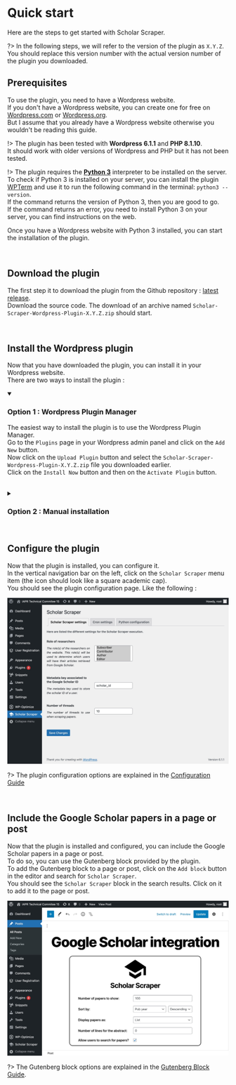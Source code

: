 # Quick start

Here are the steps to get started with Scholar Scraper.

?> In the following steps, we will refer to the version of the plugin as `X.Y.Z`. \
You should replace this version number with the actual version number of the plugin you downloaded.

## Prerequisites

To use the plugin, you need to have a Wordpress website. \
If you don't have a Wordpress website, you can create one for free on 
[Wordpress.com][wordpress-com] or [Wordpress.org][wordpress-org]. \
But I assume that you already have a Wordpress website otherwise you wouldn't be reading this guide.

!> The plugin has been tested with **Wordpress 6.1.1** and **PHP 8.1.10**. \
It should work with older versions of Wordpress and PHP but it has not been tested.

!> The plugin requires the [**Python 3**][python-3] interpreter to be installed on the server. \
To check if Python 3 is installed on your server, you can install the plugin [WPTerm][wpterm] 
and use it to run the following command in the terminal: `python3 --version`. \
If the command returns the version of Python 3, then you are good to go. \
If the command returns an error, you need to install Python 3 on your server, you can find 
instructions on the web.

Once you have a Wordpress website with Python 3 installed, you can start the installation of the plugin.

<br/>

## Download the plugin

The first step it to download the plugin from the Github
repository : [latest release][github-latest-release]. \
Download the source code. The download of an archive named 
`Scholar-Scraper-Wordpress-Plugin-X.Y.Z.zip` should start.

<br/>

## Install the Wordpress plugin

Now that you have downloaded the plugin, you can install it in your Wordpress website. \
There are two ways to install the plugin :

<details open>
<summary>

### Option 1 : Wordpress Plugin Manager

</summary>


The easiest way to install the plugin is to use the Wordpress Plugin Manager. \
Go to the `Plugins` page in your Wordpress admin panel and click on the `Add New` button. \
Now click on the `Upload Plugin` button and select the `Scholar-Scraper-Wordpress-Plugin-X.Y.Z.zip` 
file you downloaded earlier. \
Click on the `Install Now` button and then on the `Activate Plugin` button.

</details>

<br/>

<details>
<summary>

### Option 2 : Manual installation

</summary>

If you prefer to install the plugin manually, you can unzip the `Scholar-Scraper-Wordpress-Plugin-X.Y.Z.zip` file and
upload the `scholar-scraper` folder to the `wp-content/plugins` folder of your Wordpress installation. \
Then go to the `Plugins` page in your Wordpress admin panel and activate the plugin.
</details>

<br/>

## Configure the plugin

Now that the plugin is installed, you can configure it. \
In the vertical navigation bar on the left, click on the `Scholar Scraper` menu item (the icon should 
look like a square academic cap). \
You should see the plugin configuration page. Like the following :

![Plugin configuration page](../_assets/images/plugin-configuration-page.jpg ':size=100%')

?> The plugin configuration options are explained in the [Configuration Guide][configuration-guide]

<br/>

## Include the Google Scholar papers in a page or post

Now that the plugin is installed and configured, you can include the Google Scholar papers in a page or post. \
To do so, you can use the Gutenberg block provided by the plugin. \
To add the Gutenberg block to a page or post, click on the `Add block` button in the editor and search
for `Scholar Scraper`. \
You should see the `Scholar Scraper` block in the search results. Click on it to add it to the page or post.

![Gutenberg block](../_assets/images/gutenberg-block.jpg ':size=100%')

?> The Gutenberg block options are explained in the [Gutenberg Block Guide][gutenberg-block-guide].


<!-- References -->
[wordpress-com]: https://wordpress.com/
[wordpress-org]: https://wordpress.org/
[python-3]: https://www.python.org/downloads/
[wpterm]: https://wordpress.org/plugins/wpterm/
[github-latest-release]: https://github.com/guillaume-elambert/Scholar-Scraper-Wordpress-Plugin/releases/latest
[configuration-guide]: /user-guide/configuration-guide
[gutenberg-block-guide]: /user-guide/gutenberg-block-guide